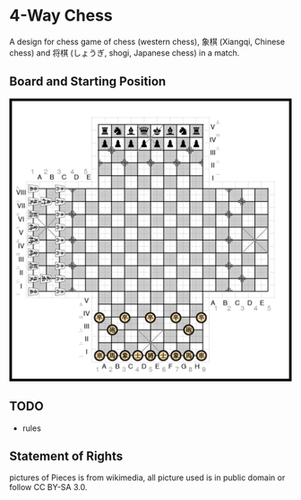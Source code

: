# 4-Way Chess

A design for chess game of chess (western chess), 象棋 (Xiangqi, Chinese chess) and 将棋 (しょうぎ, shogi, Japanese chess) in a match.

## Board and Starting Position

![board](https://raw.githubusercontent.com/Mustela-sibirica/4-Way-Chess/master/pic/board.png)

## TODO

- rules

## Statement of Rights

pictures of Pieces is from wikimedia, all picture used is in public domain or follow CC BY-SA 3.0.

